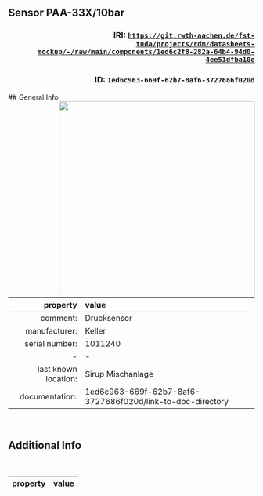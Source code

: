 ## Sensor PAA-33X/10bar

<div align="right">

### IRI: [`https://git.rwth-aachen.de/fst-tuda/projects/rdm/datasheets-mockup/-/raw/main/components/1ed6c2f8-282a-64b4-94d0-4ee51dfba10e`](https://git.rwth-aachen.de/fst-tuda/projects/rdm/datasheets-mockup/-/raw/main/components/1ed6c2f8-282a-64b4-94d0-4ee51dfba10e)
### ID: `1ed6c963-669f-62b7-8af6-3727686f020d`

</div>
## General Info

<img align="right" width="400" src=https://git.rwth-aachen.de/fst-tuda/projects/rdm/datasheets-mockup/-/raw/main/components/1ed6c2f8-282a-64b4-94d0-4ee51dfba10e/IMG_20190809_113156_Bokeh.jpg>

&#160;

| property | value |
|-:|:-|
| comment: | Drucksensor |
| manufacturer: | Keller |
| serial number: | 1011240 |
|-|-|
| last known location: | Sirup Mischanlage |
| documentation: | 1ed6c963-669f-62b7-8af6-3727686f020d/link-to-doc-directory |

<br clear="right"/>

## Additional Info

&#160;

| property | value |
|-:|:-|
